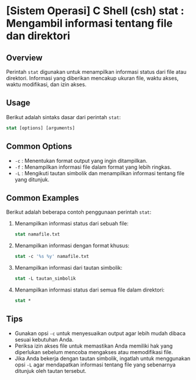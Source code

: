 # [Sistem Operasi] C Shell (csh) stat <Mengambil informasi status file>: Mengambil informasi tentang file dan direktori

## Overview
Perintah `stat` digunakan untuk menampilkan informasi status dari file atau direktori. Informasi yang diberikan mencakup ukuran file, waktu akses, waktu modifikasi, dan izin akses.

## Usage
Berikut adalah sintaks dasar dari perintah `stat`:

```csh
stat [options] [arguments]
```

## Common Options
- `-c` : Menentukan format output yang ingin ditampilkan.
- `-f` : Menampilkan informasi file dalam format yang lebih ringkas.
- `-L` : Mengikuti tautan simbolik dan menampilkan informasi tentang file yang ditunjuk.

## Common Examples
Berikut adalah beberapa contoh penggunaan perintah `stat`:

1. Menampilkan informasi status dari sebuah file:
   ```csh
   stat namafile.txt
   ```

2. Menampilkan informasi dengan format khusus:
   ```csh
   stat -c '%s %y' namafile.txt
   ```

3. Menampilkan informasi dari tautan simbolik:
   ```csh
   stat -L tautan_simbolik
   ```

4. Menampilkan informasi status dari semua file dalam direktori:
   ```csh
   stat *
   ```

## Tips
- Gunakan opsi `-c` untuk menyesuaikan output agar lebih mudah dibaca sesuai kebutuhan Anda.
- Periksa izin akses file untuk memastikan Anda memiliki hak yang diperlukan sebelum mencoba mengakses atau memodifikasi file.
- Jika Anda bekerja dengan tautan simbolik, ingatlah untuk menggunakan opsi `-L` agar mendapatkan informasi tentang file yang sebenarnya ditunjuk oleh tautan tersebut.